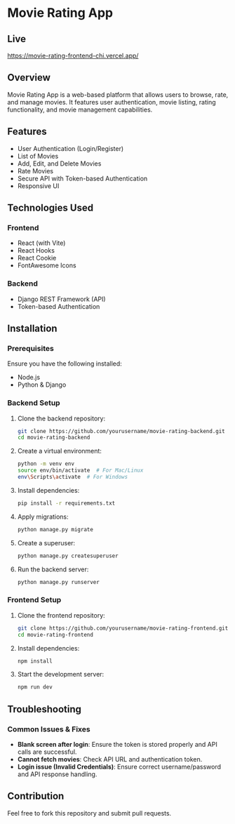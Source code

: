 # Movie Rating App

## Live 
https://movie-rating-frontend-chi.vercel.app/

## Overview
Movie Rating App is a web-based platform that allows users to browse, rate, and manage movies. It features user authentication, movie listing, rating functionality, and movie management capabilities.

## Features
- User Authentication (Login/Register)
- List of Movies
- Add, Edit, and Delete Movies
- Rate Movies
- Secure API with Token-based Authentication
- Responsive UI

## Technologies Used
### Frontend
- React (with Vite)
- React Hooks
- React Cookie
- FontAwesome Icons

### Backend
- Django REST Framework (API)
- Token-based Authentication

## Installation
### Prerequisites
Ensure you have the following installed:
- Node.js
- Python & Django

### Backend Setup
1. Clone the backend repository:
   ```bash
   git clone https://github.com/yourusername/movie-rating-backend.git
   cd movie-rating-backend
   ```
2. Create a virtual environment:
   ```bash
   python -m venv env
   source env/bin/activate  # For Mac/Linux
   env\Scripts\activate  # For Windows
   ```
3. Install dependencies:
   ```bash
   pip install -r requirements.txt
   ```
4. Apply migrations:
   ```bash
   python manage.py migrate
   ```
5. Create a superuser:
   ```bash
   python manage.py createsuperuser
   ```
6. Run the backend server:
   ```bash
   python manage.py runserver
   ```

### Frontend Setup
1. Clone the frontend repository:
   ```bash
   git clone https://github.com/yourusername/movie-rating-frontend.git
   cd movie-rating-frontend
   ```
2. Install dependencies:
   ```bash
   npm install
   ```
3. Start the development server:
   ```bash
   npm run dev
   ```



## Troubleshooting
### Common Issues & Fixes
- **Blank screen after login**: Ensure the token is stored properly and API calls are successful.
- **Cannot fetch movies**: Check API URL and authentication token.
- **Login issue (Invalid Credentials)**: Ensure correct username/password and API response handling.

## Contribution
Feel free to fork this repository and submit pull requests.



